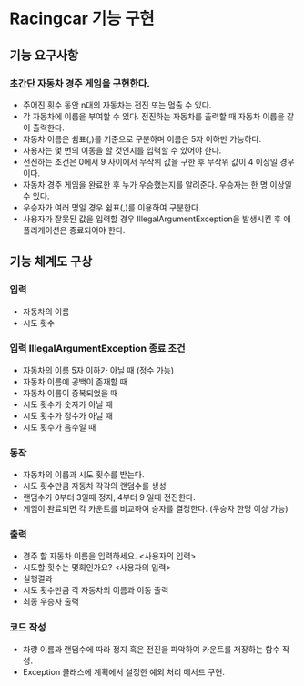 # Racingcar 기능 구현

## 기능 요구사항
### 초간단 자동차 경주 게임을 구현한다.

- 주어진 횟수 동안 n대의 자동차는 전진 또는 멈출 수 있다.
- 각 자동차에 이름을 부여할 수 있다. 전진하는 자동차를 출력할 때 자동차 이름을 같이 출력한다.
- 자동차 이름은 쉼표(,)를 기준으로 구분하며 이름은 5자 이하만 가능하다.
- 사용자는 몇 번의 이동을 할 것인지를 입력할 수 있어야 한다.
- 전진하는 조건은 0에서 9 사이에서 무작위 값을 구한 후 무작위 값이 4 이상일 경우이다.
- 자동차 경주 게임을 완료한 후 누가 우승했는지를 알려준다. 우승자는 한 명 이상일 수 있다.
- 우승자가 여러 명일 경우 쉼표(,)를 이용하여 구분한다.
- 사용자가 잘못된 값을 입력할 경우 IllegalArgumentException을 발생시킨 후 애플리케이션은 종료되어야 한다.

## 기능 체계도 구상

### 입력
- 자동차의 이름
- 시도 횟수

### 입력 IllegalArgumentException 종료 조건
- 자동차의 이름 5자 이하가 아닐 때 (정수 가능)
- 자동차 이름에 공백이 존재할 때
- 자동차 이름이 중복되었을 때
- 시도 횟수가 숫자가 아닐 때
- 시도 횟수가 정수가 아닐 때
- 시도 횟수가 음수일 때

### 동작
- 자동차의 이름과 시도 횟수를 받는다.
- 시도 횟수만큼 자동차 각각의 랜덤수를 생성
- 랜덤수가 0부터 3일때 정지, 4부터 9 일때 전진한다.
- 게임이 완료되면 각 카운트를 비교하여 승자를 결정한다. (우승자 한명 이상 가능)

### 출력
- 경주 할 자동차 이름을 입력하세요. <사용자의 입력>
- 시도할 횟수는 몇회인가요? <사용자의 입력>
- 실행결과
- 시도 횟수만큼 각 자동차의 이름과 이동 출력
- 최종 우승자 출력

### 코드 작성
- 차량 이름과 랜덤수에 따라 정지 혹은 전진을 파악하여 카운트를 저장하는 함수 작성.
- Exception 클래스에 계획에서 설정한 예외 처리 메서드 구현.